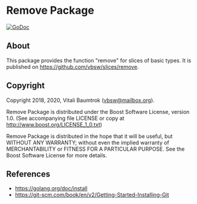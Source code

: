 # Remove Package

[![GoDoc](https://godoc.org/github.com/vbsw/slices/remove?status.svg)](https://godoc.org/github.com/vbsw/slices/remove)

## About
This package provides the function "remove" for slices of basic types. It is published on <https://github.com/vbsw/slices/remove>.

## Copyright
Copyright 2018, 2020, Vitali Baumtrok (vbsw@mailbox.org).

Remove Package is distributed under the Boost Software License, version 1.0. (See accompanying file LICENSE or copy at http://www.boost.org/LICENSE_1_0.txt)

Remove Package is distributed in the hope that it will be useful, but WITHOUT ANY WARRANTY; without even the implied warranty of MERCHANTABILITY or FITNESS FOR A PARTICULAR PURPOSE. See the Boost Software License for more details.

## References
- https://golang.org/doc/install
- https://git-scm.com/book/en/v2/Getting-Started-Installing-Git
